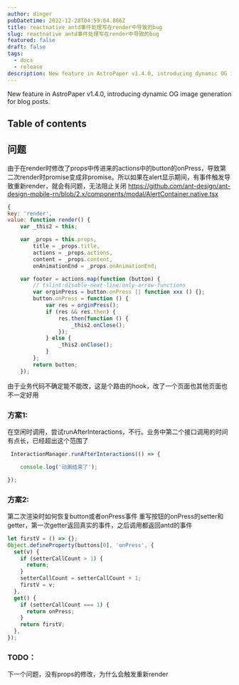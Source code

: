 ```yaml
---
author: dinger
pubDatetime: 2022-12-28T04:59:04.866Z
title: reactnative antd事件处理写在render中导致的bug
slug: reactnative antd事件处理写在render中导致的bug
featured: false
draft: false
tags:
  - docs
  - release
description: New feature in AstroPaper v1.4.0, introducing dynamic OG image generation for blog posts.
---
```


New feature in AstroPaper v1.4.0, introducing dynamic OG image generation for blog posts.

## Table of contents

## 问题
由于在render时修改了props中传进来的actions中的button的onPress，导致第二次render时promise变成非promise。所以如果在alert显示期间，有事件触发导致重新render，就会有问题，无法阻止关闭
https://github.com/ant-design/ant-design-mobile-rn/blob/2.x/components/modal/AlertContainer.native.tsx

``` javascript
{
key: 'render',
value: function render() {
    var _this2 = this;

    var _props = this.props,
        title = _props.title,
        actions = _props.actions,
        content = _props.content,
        onAnimationEnd = _props.onAnimationEnd;

    var footer = actions.map(function (button) {
        // tslint:disable-next-line:only-arrow-functions
        var orginPress = button.onPress || function xxx () {};
        button.onPress = function () {
            var res = orginPress();
            if (res && res.then) {
                res.then(function () {
                    _this2.onClose();
                });
            } else {
                _this2.onClose();
            }
        };
        return button;
    });
```

由于业务代码不确定能不能改，这是个路由的hook，改了一个页面也其他页面也不一定好用

### 方案1:

在空闲时调用，尝试runAfterInteractions，不行。业务中第二个接口调用的时间有点长，已经超出这个范围了
``` javascript
 InteractionManager.runAfterInteractions(() => {

	console.log('动画结束了');

});
```

### 方案2:

第二次渲染时如何恢复button或者onPress事件
重写按钮的onPress的setter和getter，第一次getter返回真实的事件，之后调用都返回antd的事件

``` javascript
let firstV = () => {};
Object.defineProperty(buttons[0], 'onPress', {
  set(v) {
	if (setterCallCount > 1) {
	  return;
	}
	setterCallCount = setterCallCount + 1;
	firstV = v;
  },
  get() {
	if (setterCallCount === 1) {
	  return onPress;
	}
	return firstV;
  },
});
```
### TODO：

下一个问题，没有props的修改，为什么会触发重新render

